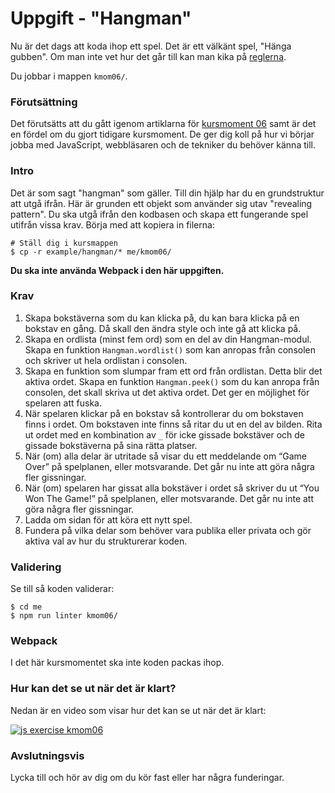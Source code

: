 # Uppgift - "Hangman"

Nu är det dags att koda ihop ett spel. Det är ett välkänt spel, "Hänga gubben". Om man inte vet hur det går till kan man kika på [reglerna](https://www.wikihow.com/Play-Hangman).

Du jobbar i mappen `kmom06/`.



### Förutsättning

Det förutsätts att du gått igenom artiklarna för [kursmoment 06](../../articles/kmom06) samt är det en fördel om du gjort tidigare kursmoment. De ger dig koll på hur vi börjar jobba med JavaScript, webbläsaren och de tekniker du behöver känna till.



### Intro

Det är som sagt "hangman" som gäller. Till din hjälp har du en grundstruktur att utgå ifrån. Här är grunden ett objekt som använder sig utav "revealing pattern". Du ska utgå ifrån den kodbasen och skapa ett fungerande spel utifrån vissa krav. Börja med att kopiera in filerna:

```console
# Ställ dig i kursmappen
$ cp -r example/hangman/* me/kmom06/
```

**Du ska inte använda Webpack i den här uppgiften.**

### Krav

1. Skapa bokstäverna som du kan klicka på, du kan bara klicka på en bokstav en gång. Då skall den ändra style och inte gå att klicka på.
1. Skapa en ordlista (minst fem ord) som en del av din Hangman-modul. Skapa en funktion `Hangman.wordlist()` som kan anropas från consolen och skriver ut hela ordlistan i consolen.
1. Skapa en funktion som slumpar fram ett ord från ordlistan. Detta blir det aktiva ordet. Skapa en funktion `Hangman.peek()` som du kan anropa från consolen, det skall skriva ut det aktiva ordet. Det ger en möjlighet för spelaren att fuska.
1. När spelaren klickar på en bokstav så kontrollerar du om bokstaven finns i ordet. Om bokstaven inte finns så ritar du ut en del av bilden. Rita ut ordet med en kombination av `_` för icke gissade bokstäver och de gissade bokstäverna på sina rätta platser.
1. När (om) alla delar är utritade så visar du ett meddelande om “Game Over” på spelplanen, eller motsvarande. Det går nu inte att göra några fler gissningar.
1. När (om) spelaren har gissat alla bokstäver i ordet så skriver du ut “You Won The Game!” på spelplanen, eller motsvarande. Det går nu inte att göra några fler gissningar.
1. Ladda om sidan för att köra ett nytt spel.
1. Fundera på vilka delar som behöver vara publika eller privata och gör aktiva val av hur du strukturerar koden.



### Validering

Se till så koden validerar:

```console
$ cd me
$ npm run linter kmom06/
```



### Webpack

I det här kursmomentet ska inte koden packas ihop.



### Hur kan det se ut när det är klart?

Nedan är en video som visar hur det kan se ut när det är klart:

[![js exercise kmom06](https://img.youtube.com/vi/hriIA6m5WZI/0.jpg)](https://www.youtube.com/watch?v=rXqr9K65pdo)



### Avslutningsvis

Lycka till och hör av dig om du kör fast eller har några funderingar.
